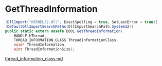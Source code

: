 # GetThreadInformation

```csharp
[DllImport("KERNEL32.dll", ExactSpelling = true, SetLastError = true)]
[DefaultDllImportSearchPaths(DllImportSearchPath.System32)]
public static extern unsafe BOOL GetThreadInformation(
    HANDLE hThread,
    THREAD_INFORMATION_CLASS ThreadInformationClass,
    void* ThreadInformation,
    uint ThreadInformationSize);
```

[thread\_information\_class.md](../threading/thread\_information\_class.md "mention")
